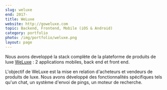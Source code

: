```yaml
---
slug: weluxe
end: 2017-
title: WeLuxe
website: http://goweluxe.com
topic: Backend, Frontend, Mobile (iOS & Android) 
category: portfolio
photo: /img/portfolio/weluxe.png
layout: page
---
```

Nous avons developpé la stack complète de la plateforme de produits de luxe [WeLuxe]({{page.website}}) : 2 applications mobiles, back end et front end.

L'objectif de WeLuxe est la mise en relation d'acheteurs et vendeurs de produits de luxe. Nous avons développé des fonctionnalités spécifiques tels qu'un chat, un système d'envoi de pings, un moteur de recherche.

